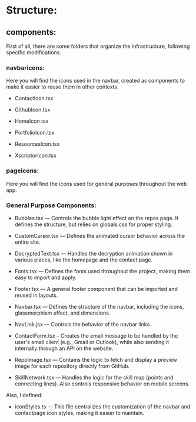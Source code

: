 # Structure:
## components:
First of all, there are some folders that organize the infrastructure, following specific modifications.

### navbaricons:
Here you will find the icons used in the navbar, created as components to make it easier to reuse them in other contexts.

* ContactIcon.tsx

* GithubIcon.tsx

* HomeIcon.tsx

* PortfolioIcon.tsx

* ResourcesIcon.tsx

* XscriptorIcon.tsx

### pageicons:
Here you will find the icons used for general purposes throughout the web app.

### General Purpose Components:
* Bubbles.tsx — Controls the bubble light effect on the repos page. It defines the structure, but relies on globals.css for proper styling.

* CustomCursor.tsx — Defines the animated cursor behavior across the entire site.

* DecryptedText.tsx — Handles the decryption animation shown in various places, like the homepage and the contact page.

* Fonts.tsx — Defines the fonts used throughout the project, making them easy to import and apply.

* Footer.tsx — A general footer component that can be imported and reused in layouts.

* Navbar.tsx — Defines the structure of the navbar, including the icons, glassmorphism effect, and dimensions.

* NavLink.jsx — Controls the behavior of the navbar links.

* ContactForm.tsx – Creates the email message to be handled by the user's email client (e.g., Gmail or Outlook), while also sending it internally through an API on the website.

* RepoImage.tsx — Contains the logic to fetch and display a preview image for each repository directly from GitHub.

* SkillNetwork.tsx — Handles the logic for the skill map (points and connecting lines). Also controls responsive behavior on mobile screens.

Also, I defined:

* iconStyles.ts — This file centralizes the customization of the navbar and contactpage icon styles, making it easier to maintain.